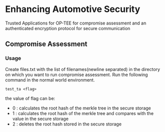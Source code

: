 # Enhancing Automotive Security

Trusted Applications for OP-TEE for compromise assessment and an authenticated encryption protocol for secure communication

## Compromise Assessment
### Usage

Create files.txt with the list of filenames(newline separated) in the directory on which you want to run compromise assessment. Run the following command in the normal world environment.
```
test_ta <flag> 
```

the value of flag can be: 
- 0 : calculates the root hash of the merkle tree in the secure storage
- 1 : calculates the root hash of the merkle tree and compares with the value in the secure storage
- 2 : deletes the root hash stored in the secure storage